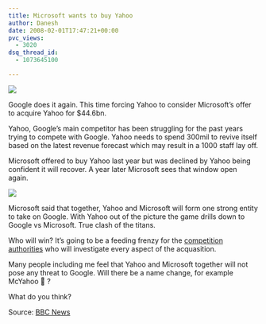 ```yaml
---
title: Microsoft wants to buy Yahoo
author: Danesh
date: 2008-02-01T17:47:21+00:00
pvc_views:
  - 3020
dsq_thread_id:
  - 1073645100

---
```

![][1]

Google does it again. This time forcing Yahoo to consider Microsoft&#8217;s offer to acquire Yahoo for $44.6bn.

Yahoo, Google&#8217;s main competitor has been struggling for the past years trying to compete with Google. Yahoo needs to spend 300mil to revive itself based on the latest revenue forecast which may result in a 1000 staff lay off.

Microsoft offered to buy Yahoo last year but was declined by Yahoo being confident it will recover. A year later Microsoft sees that window open again.<!--more-->

![][2] 

Microsoft said that together, Yahoo and Microsoft will form one strong entity to take on Google. With Yahoo out of the picture the game drills down to Google vs Microsoft. True clash of the titans.

Who will win? It&#8217;s going to be a feeding frenzy for the [competition authorities][3] who will investigate every aspect of the acquasition.

Many people including me feel that Yahoo and Microsoft together will not pose any threat to Google. Will there be a name change, for example McYahoo 🙂 ?

What do you think?

Source: [BBC News][4]

 [1]: http://img114.imageshack.us/img114/3963/44397651microhoo203blg9.jpg
 [2]: http://img238.imageshack.us/img238/5285/44397676microyahoogra41ll2.gif
 [3]: http://ec.europa.eu/comm/competition/national_authorities/
 [4]: http://news.bbc.co.uk/1/hi/business/7222114.stm#graphic